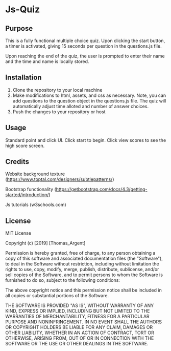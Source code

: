 # Js-Quiz

## Purpose

This is a fully functional multiple choice quiz. Upon clicking the start button, a timer is activated, giving 15 seconds per question in the questions.js file. 

Upon reaching the end of the quiz, the user is prompted to enter their name and the time and name is locally stored. 


## Installation

1. Clone the repository to your local machine
2. Make modifications to html, assets, and css as necessary. Note, you can add questions to the question object in the questions.js file. The quiz will automatically adjust time alloted and number of answer choices. 
3. Push the changes to your repository or host 

## Usage
Standard point and click UI. Click start to begin. Click view scores to see the high score screen. 

## Credits
Website background texture (https://www.toptal.com/designers/subtlepatterns/)

Bootstrap functionality (https://getbootstrap.com/docs/4.3/getting-started/introduction/)

Js tutorials (w3schools.com)

## License
MIT License

Copyright (c) [2019] [Thomas_Argent]

Permission is hereby granted, free of charge, to any person obtaining a copy
of this software and associated documentation files (the "Software"), to deal
in the Software without restriction, including without limitation the rights
to use, copy, modify, merge, publish, distribute, sublicense, and/or sell
copies of the Software, and to permit persons to whom the Software is
furnished to do so, subject to the following conditions:

The above copyright notice and this permission notice shall be included in all
copies or substantial portions of the Software.

THE SOFTWARE IS PROVIDED "AS IS", WITHOUT WARRANTY OF ANY KIND, EXPRESS OR
IMPLIED, INCLUDING BUT NOT LIMITED TO THE WARRANTIES OF MERCHANTABILITY,
FITNESS FOR A PARTICULAR PURPOSE AND NONINFRINGEMENT. IN NO EVENT SHALL THE
AUTHORS OR COPYRIGHT HOLDERS BE LIABLE FOR ANY CLAIM, DAMAGES OR OTHER
LIABILITY, WHETHER IN AN ACTION OF CONTRACT, TORT OR OTHERWISE, ARISING FROM,
OUT OF OR IN CONNECTION WITH THE SOFTWARE OR THE USE OR OTHER DEALINGS IN THE
SOFTWARE.